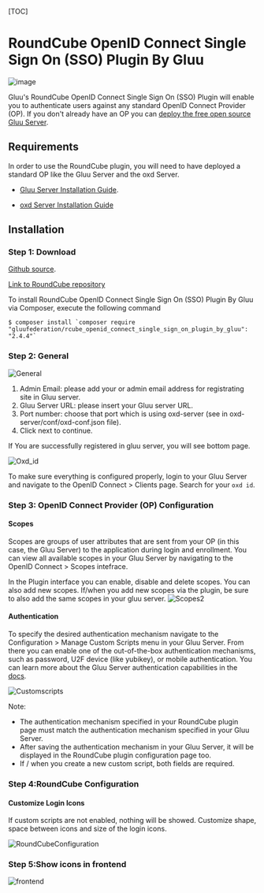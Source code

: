 [TOC]

# RoundCube OpenID Connect Single Sign On (SSO) Plugin By Gluu

![image](https://raw.githubusercontent.com/GluuFederation/gluu-sso-RoundCube-plugin/master/plugin.jpg)

Gluu's RoundCube OpenID Connect Single Sign On (SSO) Plugin will enable you to authenticate users against any standard OpenID Connect Provider (OP). If you don't already have an OP you can [deploy the free open source Gluu Server](https://gluu.org/docs/deployment).  

## Requirements
In order to use the RoundCube plugin, you will need to have deployed a standard OP like the Gluu Server and the oxd Server.

* [Gluu Server Installation Guide](https://www.gluu.org/docs/deployment/).

* [oxd Server Installation Guide](https://oxd.gluu.org/docs/oxdserver/install/)


## Installation
 
### Step 1: Download

[Github source](https://github.com/GluuFederation/rcube_openid_connect_single_sign_on_plugin_by_gluu/archive/v2.4.4.zip).

[Link to RoundCube repository](https://plugins.roundcube.net/packages/gluufederation/rcube_openid_connect_single_sign_on_plugin_by_gluu)

To install RoundCube OpenID Connect Single Sign On (SSO) Plugin By Gluu via Composer, execute the following command 

```
$ composer install `composer require "gluufederation/rcube_openid_connect_single_sign_on_plugin_by_gluu": "2.4.4"`

```

### Step 2: General
![General](https://raw.githubusercontent.com/GluuFederation/gluu-sso-RoundCube-plugin/master/docu/6.png)  

1. Admin Email: please add your or admin email address for registrating site in Gluu server.
2. Gluu Server URL: please insert your Gluu server URL.
3. Port number: choose that port which is using oxd-server (see in oxd-server/conf/oxd-conf.json file).
4. Click next to continue.

If You are successfully registered in gluu server, you will see bottom page.

![Oxd_id](https://https://raw.githubusercontent.com/GluuFederation/gluu-sso-RoundCube-plugin/master/docu/7.png)

To make sure everything is configured properly, login to your Gluu Server and navigate to the OpenID Connect > Clients page. Search for your `oxd id`.


### Step 3: OpenID Connect Provider (OP) Configuration

#### Scopes
Scopes are groups of user attributes that are sent from your OP (in this case, the Gluu Server) to the application during login and enrollment. You can view all available scopes in your Gluu Server by navigating to the OpenID Connect > Scopes intefrace. 

In the Plugin interface you can enable, disable and delete scopes. You can also add new scopes. If/when you add new scopes via the plugin, be sure to also add the same scopes in your gluu server. 
![Scopes2](https://raw.githubusercontent.com/GluuFederation/gluu-sso-RoundCube-plugin/master/docu/9.png) 

#### Authentication
To specify the desired authentication mechanism navigate to the Configuration > Manage Custom Scripts menu in your Gluu Server. From there you can enable one of the out-of-the-box authentication mechanisms, such as password, U2F device (like yubikey), or mobile authentication. You can learn more about the Gluu Server authentication capabilities in the [docs](https://gluu.org/docs/multi-factor/intro/).

![Customscripts](https://raw.githubusercontent.com/GluuFederation/gluu-sso-RoundCube-plugin/master/docu/10.png) 

Note:    
- The authentication mechanism specified in your RoundCube plugin page must match the authentication mechanism specified in your Gluu Server.     
- After saving the authentication mechanism in your Gluu Server, it will be displayed in the RoundCube plugin configuration page too.      
- If / when you create a new custom script, both fields are required. 

### Step 4:RoundCube Configuration

#### Customize Login Icons
 
If custom scripts are not enabled, nothing will be showed. Customize shape, space between icons and size of the login icons.

![RoundCubeConfiguration](https://raw.githubusercontent.com/GluuFederation/gluu-sso-RoundCube-plugin/master/docu/11.png)  

### Step 5:Show icons in frontend

![frontend](https://raw.githubusercontent.com/GluuFederation/gluu-sso-RoundCube-plugin/master/docu/12.png) 
